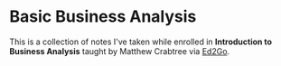 # Basic Business Analysis

This is a collection of notes I've taken while enrolled in **Introduction to Business Analysis** taught by Matthew Crabtree via <a href="https://www.ed2go.com/">Ed2Go</a>.


